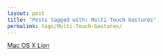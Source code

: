 ```yaml
---
layout: post
title: "Posts tagged with: Multi-Touch Gestures"
permalink: tags/Multi-Touch-Gestures/
---
```

[Mac OS X Lion](/2011/07/mac-os-x-lion)
